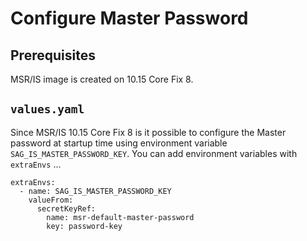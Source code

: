 # Configure Master Password

## Prerequisites

MSR/IS image is created on 10.15 Core Fix 8.

## `values.yaml`

Since MSR/IS 10.15 Core Fix 8 is it possible to configure the Master password at startup time using environment variable `SAG_IS_MASTER_PASSWORD_KEY`. You can add environment variables with `extraEnvs` ...

```
extraEnvs:
  - name: SAG_IS_MASTER_PASSWORD_KEY
    valueFrom:
      secretKeyRef:
        name: msr-default-master-password
        key: password-key
```

